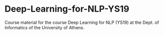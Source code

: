# Deep-Learning-for-NLP-YS19
Course material for the course Deep Learning for NLP (YS19) at the Dept. of Informatics of the University of Athens.

